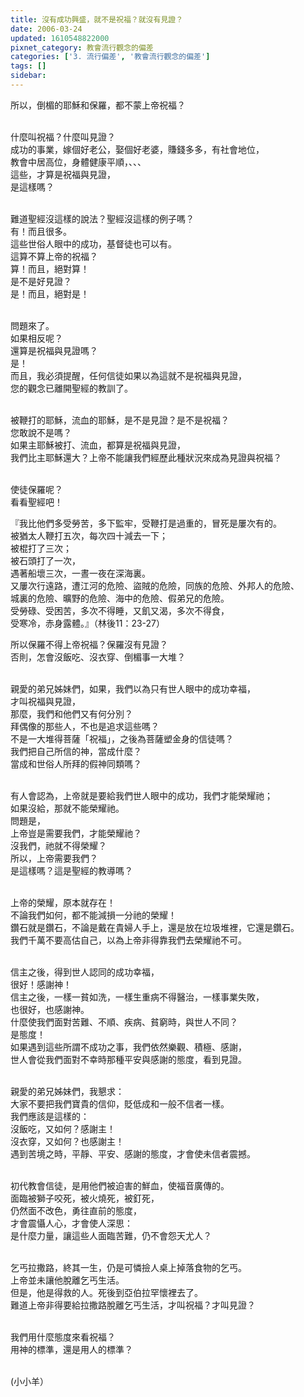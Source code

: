 ```yaml
---
title: 沒有成功興盛，就不是祝福？就沒有見證？
date: 2006-03-24
updated: 1610548822000
pixnet_category: 教會流行觀念的偏差
categories: ['3. 流行偏差', '教會流行觀念的偏差']
tags: []
sidebar: 
---
```


<p>所以，倒楣的耶穌和保羅，都不蒙上帝祝福？</p>
<p><br/>
什麼叫祝福？什麼叫見證？<br/>
成功的事業，嫁個好老公，娶個好老婆，賺錢多多，有社會地位，<br/>
教會中居高位，身體健康平順，、、、<br/>
這些，才算是祝福與見證，<br/>
是這樣嗎？</p>
<p><br/>
難道聖經沒這樣的說法？聖經沒這樣的例子嗎？<br/>
有！而且很多。<br/>
這些世俗人眼中的成功，基督徒也可以有。<br/>
這算不算上帝的祝福？<br/>
算！而且，絕對算！<br/>
是不是好見證？<br/>
是！而且，絕對是！</p>
<p><br/>
問題來了。<br/>
如果相反呢？<br/>
還算是祝福與見證嗎？<br/>
是！<br/>
而且，我必須提醒，任何信徒如果以為這就不是祝福與見證，<br/>
您的觀念已離開聖經的教訓了。</p>
<p><br/>
被鞭打的耶穌，流血的耶穌，是不是見證？是不是祝福？<br/>
您敢說不是嗎？<br/>
如果主耶穌被打、流血，都算是祝福與見證，<br/>
我們比主耶穌還大？上帝不能讓我們經歷此種狀況來成為見證與祝福？</p>
<p><br/>
使徒保羅呢？<br/>
看看聖經吧！</p>
<p>『我比他們多受勞苦，多下監牢，受鞭打是過重的，冒死是屢次有的。<br/>
被猶太人鞭打五次，每次四十減去一下；<br/>
被棍打了三次；<br/>
被石頭打了一次，<br/>
遇著船壞三次，一晝一夜在深海裏。<br/>
又屢次行遠路，遭江河的危險、盜賊的危險，同族的危險、外邦人的危險、<br/>
城裏的危險、曠野的危險、海中的危險、假弟兄的危險。<br/>
受勞碌、受困苦，多次不得睡，又飢又渴，多次不得食，<br/>
受寒冷，赤身露體。』（林後11：23-27）</p>
<p>所以保羅不得上帝祝福？保羅沒有見證？<br/>
否則，怎會沒飯吃、沒衣穿、倒楣事一大堆？</p>
<p><br/>
親愛的弟兄姊妹們，如果，我們以為只有世人眼中的成功幸福，<br/>
才叫祝福與見證，<br/>
那麼，我們和他們又有何分別？<br/>
拜偶像的那些人，不也是追求這些嗎？<br/>
不是一大堆得菩薩「祝福」，之後為菩薩塑金身的信徒嗎？<br/>
我們把自己所信的神，當成什麼？<br/>
當成和世俗人所拜的假神同類嗎？</p>
<p><br/>
有人會認為，上帝就是要給我們世人眼中的成功，我們才能榮耀祂；<br/>
如果沒給，那就不能榮耀祂。<br/>
問題是，<br/>
上帝豈是需要我們，才能榮耀祂？<br/>
沒我們，祂就不得榮耀？<br/>
所以，上帝需要我們？<br/>
是這樣嗎？這是聖經的教導嗎？</p>
<p><br/>
上帝的榮耀，原本就存在！<br/>
不論我們如何，都不能減損一分祂的榮耀！<br/>
鑽石就是鑽石，不論是戴在貴婦人手上，還是放在垃圾堆裡，它還是鑽石。<br/>
我們千萬不要高估自己，以為上帝非得靠我們去榮耀祂不可。</p>
<p><br/>
信主之後，得到世人認同的成功幸福，<br/>
很好！感謝神！<br/>
信主之後，一樣一貧如洗，一樣生重病不得醫治，一樣事業失敗，<br/>
也很好，也感謝神。<br/>
什麼使我們面對苦難、不順、疾病、貧窮時，與世人不同？<br/>
是態度！<br/>
如果遇到這些所謂不成功之事，我們依然樂觀、積極、感謝，<br/>
世人會從我們面對不幸時那種平安與感謝的態度，看到見證。</p>
<p><br/>
親愛的弟兄姊妹們，我懇求：<br/>
大家不要把我們寶貴的信仰，貶低成和一般不信者一樣。<br/>
我們應該是這樣的：<br/>
沒飯吃，又如何？感謝主！<br/>
沒衣穿，又如何？也感謝主！<br/>
遇到苦境之時，平靜、平安、感謝的態度，才會使未信者震撼。</p>
<p><br/>
初代教會信徒，是用他們被迫害的鮮血，使福音廣傳的。<br/>
面臨被獅子咬死，被火燒死，被釘死，<br/>
仍然面不改色，勇往直前的態度，<br/>
才會震懾人心，才會使人深思：<br/>
是什麼力量，讓這些人面臨苦難，仍不會怨天尤人？</p>
<p><br/>
乞丐拉撒路，終其一生，仍是可憐撿人桌上掉落食物的乞丐。<br/>
上帝並未讓他脫離乞丐生活。<br/>
但是，他是得救的人。死後到亞伯拉罕懷裡去了。<br/>
難道上帝非得要給拉撒路脫離乞丐生活，才叫祝福？才叫見證？</p>
<p><br/>
我們用什麼態度來看祝福？<br/>
用神的標準，還是用人的標準？</p>
<p><br/>
(小小羊）</p>
